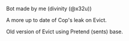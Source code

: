 Bot made by me (divinity (@x32u))

A more up to date of Cop's leak on Evict.


Old version of Evict using Pretend (sents) base. 